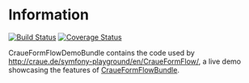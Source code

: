 # Information

[![Build Status](https://travis-ci.org/craue/CraueFormFlowDemoBundle.svg?branch=2.1.x)](https://travis-ci.org/craue/CraueFormFlowDemoBundle)
[![Coverage Status](https://coveralls.io/repos/github/craue/CraueFormFlowDemoBundle/badge.svg?branch=2.1.x)](https://coveralls.io/github/craue/CraueFormFlowDemoBundle?branch=2.1.x)

CraueFormFlowDemoBundle contains the code used by http://craue.de/symfony-playground/en/CraueFormFlow/, a live demo
showcasing the features of [CraueFormFlowBundle](https://github.com/craue/CraueFormFlowBundle).
